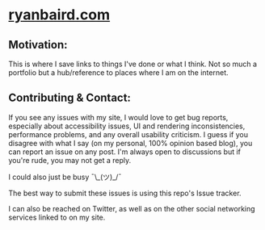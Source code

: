 # [ryanbaird.com](https://ryanbaird.com/)

## Motivation:

This is where I save links to things I've done or what I think. Not so much a portfolio but a hub/reference to places where I am on the internet.

## Contributing & Contact:

If you see any issues with my site, I would love to get bug reports, especially about accessibility issues, UI and rendering inconsistencies, performance problems, and any overall usability criticism. I guess if you disagree with what I say (on my personal, 100% opinion based blog), you can report an issue on any post. I'm always open to discussions but if you're rude, you may not get a reply.

I could also just be busy ¯\\\_(ツ)\_/¯

The best way to submit these issues is using this repo's Issue tracker.

I can also be reached on Twitter, as well as on the other social networking services linked to on my site.
